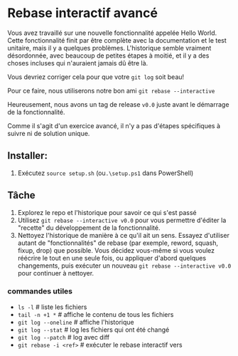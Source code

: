 # Rebase interactif avancé
Vous avez travaillé sur une nouvelle fonctionnalité appelée Hello World.
Cette fonctionnalité finit par être complète avec la documentation et le test unitaire, mais il y a quelques problèmes.
L'historique semble vraiment désordonnée, avec beaucoup de petites étapes à moitié, et il y a des choses incluses qui n'auraient jamais dû être là.

Vous devriez corriger cela pour que votre `git log` soit beau!

Pour ce faire, nous utiliserons notre bon ami `git rebase --interactive`

Heureusement, nous avons un tag de release `v0.0` juste avant le démarrage de la fonctionnalité.

Comme il s'agit d'un exercice avancé, il n'y a pas d'étapes spécifiques à suivre ni de solution unique.

## Installer:

1. Exécutez `source setup.sh` (ou`.\setup.ps1` dans PowerShell)

## Tâche

1. Explorez le repo et l'historique pour savoir ce qui s'est passé
2. Utilisez `git rebase --interactive v0.0` pour vous permettre d'éditer la "recette" du développement de la fonctionnalité.
3. Nettoyez l'historique de manière à ce qu'il ait un sens. Essayez d'utiliser autant de "fonctionnalités" de rebase (par exemple, reword, squash, fixup, drop) que possible. Vous décidez vous-même si vous voulez réécrire le tout en une seule fois, ou appliquer d'abord quelques changements, puis exécuter un nouveau `git rebase --interactive v0.0` pour continuer à nettoyer.

### commandes utiles

- `ls -l` # liste les fichiers
- `tail -n +1 *` # affiche le contenu de tous les fichiers
- `git log --oneline` # affiche l'historique
- `git log --stat` # log les fichiers qui ont été changé
- `git log --patch` # log avec diff
- `git rebase -i <ref>` # exécuter le rebase interactif vers <ref>
